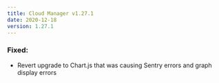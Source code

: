 ```yaml
---
title: Cloud Manager v1.27.1
date: 2020-12-18
version: 1.27.1
---
```


### Fixed:

- Revert upgrade to Chart.js that was causing Sentry errors and graph display errors
